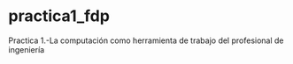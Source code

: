 # practica1_fdp
Practica 1.-La computación como herramienta de trabajo del profesional de ingeniería
